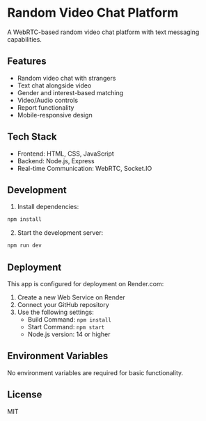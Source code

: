 # Random Video Chat Platform

A WebRTC-based random video chat platform with text messaging capabilities.

## Features

- Random video chat with strangers
- Text chat alongside video
- Gender and interest-based matching
- Video/Audio controls
- Report functionality
- Mobile-responsive design

## Tech Stack

- Frontend: HTML, CSS, JavaScript
- Backend: Node.js, Express
- Real-time Communication: WebRTC, Socket.IO

## Development

1. Install dependencies:
```bash
npm install
```

2. Start the development server:
```bash
npm run dev
```

## Deployment

This app is configured for deployment on Render.com:

1. Create a new Web Service on Render
2. Connect your GitHub repository
3. Use the following settings:
   - Build Command: `npm install`
   - Start Command: `npm start`
   - Node.js version: 14 or higher

## Environment Variables

No environment variables are required for basic functionality.

## License

MIT
